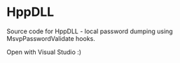 # HppDLL
Source code for HppDLL - local password dumping using MsvpPasswordValidate hooks.

Open with Visual Studio :)
